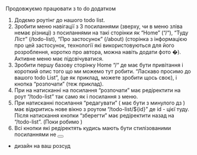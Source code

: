 Продовжуємо працювати з to do додатком
1. Додємо роутінг до нашого todo list.
2. Зробити меню навігації з 3 посиланнями (зверху, чи в меню зліва немає різниці) з посиланнями на такі сторінки як “Home” (“/“), “Туду Ліст” (/todo-list), 
“Про застосунок” (/about) (сторінка з інформацією про цей застосунок, технології які використовуються для його розроблення, коротко про автора, 
можна навіть додати фото �). Активне меню має підсвічуватися.
3. Зробити першу базову сторінку Home “/“ де має бути привітання і короткий опис того що ми можемо тут робити. “Ласкаво просимо до вашого todo 
List”, (це як приклад, можете зробити щось своє), і кнопка “розпочати” (теж приклад).
4. При на натисканні на посилання “розпочати” має редіректити на роут “/todo-list” так само як і посилання з меню.
5. При натисканні посилання “редагувати” ( має бути з минулого дз ) має відкритись нове вікно з роутом “/todo-list/${id}” де id - цієї туду. Після
натискання кнопки “зберегти” має редіректити назад на “/todo-list”. (Поки робимо <Link onClick={handleSave} to=“”/>)
6. Всі кнопки які редіректять кудись мають бути стилізованими посиланнями <Link/> не <button/>
* дизайн на ваш розсуд
